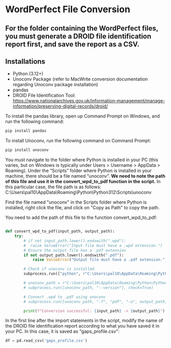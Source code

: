 # WordPerfect File Conversion

## For the folder containing the WordPerfect files, you must generate a DROID file identification report first, and save the report as a CSV.

## Installations
- Python (3.12+)
- Unoconv Package (refer to MacWrite conversion documentation regarding Unoconv package installation)
- pandas
- DROID File Identification Tool: https://www.nationalarchives.gov.uk/information-management/manage-information/preserving-digital-records/droid/

To install the pandas library, open up Command Prompt on Windows, and run the following command:

```bash
pip install pandas
```

To install Unoconv, run the following command on Command Prompt:

```bash
pip install unoconv
```
You must navigate to the folder where Python is installed in your PC (this varies, but on Windows is typically under Users > Username > AppData > Roaming). Under the “Scripts” folder where Python is installed in your machine, there should be a file named “unoconv”. **We need to note the path of this file and use it in the convert_wpd_to_pdf function in the script.** In this particular case, the file path is as follows: 
C:\Users\pal10\AppData\Roaming\Python\Python312\Scripts\unoconv

Find the file named "unoconv" in the Scripts folder where Python is installed, right click the file, and click on "Copy as Path" to copy the path.

You need to add the path of this file to the function convert_wpd_to_pdf:

```python

def convert_wpd_to_pdf(input_path, output_path):
    try:
        # if not input_path.lower().endswith(".wpd"):
        #  raise ValueError("Input file must have a .wpd extension.")
        # Ensure the output file has a .pdf extension
        if not output_path.lower().endswith(".pdf"):
            raise ValueError("Output file must have a .pdf extension.")

        # Check if unoconv is installed
        subprocess.run(["python", r"C:\Users\pal10\AppData\Roaming\Python\Python312\Scripts\unoconv", "-f", "pdf", "-o", output_path, input_path], check=True)

        # unoconv_path = r"C:\Users\pal10\AppData\Roaming\Python\Python312\Scripts\unoconv"  # You may need to provide the full path to unoconv
        # subprocess.run([unoconv_path, "--version"], check=True)

        # Convert .wpd to .pdf using unoconv
        # subprocess.run([unoconv_path, "-f", "pdf", "-o", output_path, input_path], check=True)

        print(f"Conversion successful: {input_path} -> {output_path}")


```

In the first line after the import statements in the script, modify the name of the DROID file identification report according to what you have saved it in your PC. In this case, it is saved as "gaps_profile.csv":

```python
df = pd.read_csv('gaps_profile.csv')
```

